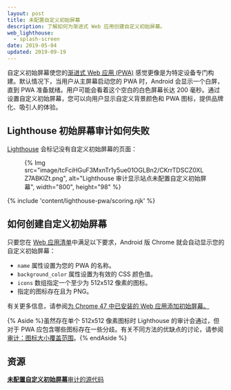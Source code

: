 ```yaml
---
layout: post
title: 未配置自定义初始屏幕
description: 了解如何为渐进式 Web 应用创建自定义初始屏幕。
web_lighthouse:
  - splash-screen
date: 2019-05-04
updated: 2019-09-19
---
```


自定义初始屏幕使您的[渐进式 Web 应用 (PWA)](/discover-installable) 感觉更像是为特定设备专门构建。默认情况下，当用户从主屏幕启动您的 PWA 时，Android 会显示一个白屏，直到 PWA 准备就绪。用户可能会看着这个空白的白色屏幕长达 200 毫秒。通过设置自定义初始屏幕，您可以向用户显示自定义背景颜色和 PWA 图标，提供品牌化、吸引人的体验。

## Lighthouse 初始屏幕审计如何失败

[Lighthouse](https://developers.google.com/web/tools/lighthouse/) 会标记没有自定义初始屏幕的页面：

<figure>{% Img src="image/tcFciHGuF3MxnTr1y5ue01OGLBn2/CKrrTDSCZ0XLZ7ABKlZt.png", alt="Lighthouse 审计显示站点未配置自定义初始屏幕", width="800", height="98" %}</figure>

{% include 'content/lighthouse-pwa/scoring.njk' %}

## 如何创建自定义初始屏幕

只要您在 [Web 应用清单](/add-manifest)中满足以下要求，Android 版 Chrome 就会自动显示您的自定义初始屏幕：

- `name` 属性设置为您的 PWA 的名称。
- `background_color` 属性设置为有效的 CSS 颜色值。
- `icons` 数组指定一个至少为 512x512 像素的图标。
- 指定的图标存在且为 PNG。

有关更多信息，请参阅[为 Chrome 47 中已安装的 Web 应用添加初始屏幕。](https://developers.google.com/web/updates/2015/10/splashscreen)

{% Aside %}虽然存在单个 512x512 像素图标时 Lighthouse 的审计会通过，但对于 PWA 应包含哪些图标存在一些分歧。有关不同方法的优缺点的讨论，请参阅[审计：图标大小覆盖范围](https://github.com/GoogleChrome/lighthouse/issues/291)。{% endAside %}

## 资源

[**未配置自定义初始屏幕**审计的源代码](https://github.com/GoogleChrome/lighthouse/blob/master/lighthouse-core/audits/splash-screen.js)
